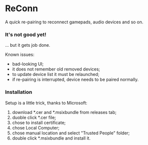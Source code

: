 # ReConn

  A quick re-pairing to reconnect gamepads, audio devices and so on.

### It's not good yet!

... but it gets job done. 

Known issues:
- bad-looking UI;
- it does not remember old removed devices;
- to update device list it must be relaunched;
- if re-pairing is interrupted, device needs to be paired normally.

### Installation

Setup is a little trick, thanks to Microsoft:

1. download *.cer and *.msixbundle from releases tab;
2. duoble click *.cer file;
3. chose to install certificate;
4. chose Local Computer;
5. chose manual location and select "Trusted People" folder;
5. double click *.msixbundle and install it.
